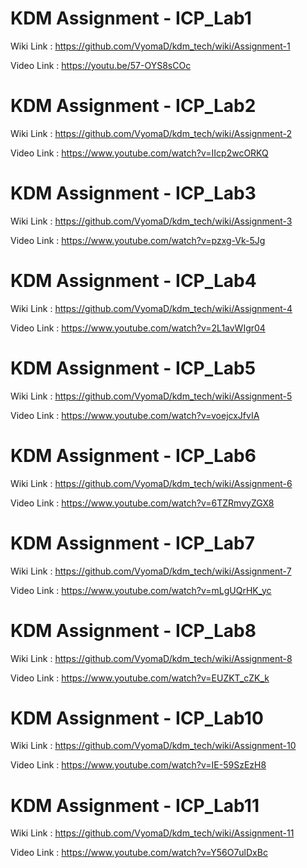 # KDM Assignment - ICP_Lab1

Wiki Link : https://github.com/VyomaD/kdm_tech/wiki/Assignment-1

Video Link : https://youtu.be/57-OYS8sCOc


# KDM Assignment - ICP_Lab2

Wiki Link : https://github.com/VyomaD/kdm_tech/wiki/Assignment-2

Video Link : https://www.youtube.com/watch?v=IIcp2wcORKQ


# KDM Assignment - ICP_Lab3

Wiki Link : https://github.com/VyomaD/kdm_tech/wiki/Assignment-3

Video Link : https://www.youtube.com/watch?v=pzxg-Vk-5Jg


# KDM Assignment - ICP_Lab4

Wiki Link : https://github.com/VyomaD/kdm_tech/wiki/Assignment-4

Video Link : https://www.youtube.com/watch?v=2L1avWIgr04



# KDM Assignment - ICP_Lab5

Wiki Link : https://github.com/VyomaD/kdm_tech/wiki/Assignment-5

Video Link : https://www.youtube.com/watch?v=voejcxJfvIA




# KDM Assignment - ICP_Lab6

Wiki Link : https://github.com/VyomaD/kdm_tech/wiki/Assignment-6

Video Link : https://www.youtube.com/watch?v=6TZRmvyZGX8




# KDM Assignment - ICP_Lab7

Wiki Link : https://github.com/VyomaD/kdm_tech/wiki/Assignment-7

Video Link : https://www.youtube.com/watch?v=mLgUQrHK_yc



# KDM Assignment - ICP_Lab8

Wiki Link : https://github.com/VyomaD/kdm_tech/wiki/Assignment-8

Video Link : https://www.youtube.com/watch?v=EUZKT_cZK_k




# KDM Assignment - ICP_Lab10

Wiki Link : https://github.com/VyomaD/kdm_tech/wiki/Assignment-10

Video Link : https://www.youtube.com/watch?v=IE-59SzEzH8




# KDM Assignment - ICP_Lab11

Wiki Link : https://github.com/VyomaD/kdm_tech/wiki/Assignment-11

Video Link : https://www.youtube.com/watch?v=Y56O7ulDxBc
